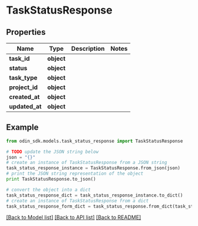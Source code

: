 # TaskStatusResponse


## Properties

Name | Type | Description | Notes
------------ | ------------- | ------------- | -------------
**task_id** | **object** |  | 
**status** | **object** |  | 
**task_type** | **object** |  | 
**project_id** | **object** |  | 
**created_at** | **object** |  | 
**updated_at** | **object** |  | 

## Example

```python
from odin_sdk.models.task_status_response import TaskStatusResponse

# TODO update the JSON string below
json = "{}"
# create an instance of TaskStatusResponse from a JSON string
task_status_response_instance = TaskStatusResponse.from_json(json)
# print the JSON string representation of the object
print TaskStatusResponse.to_json()

# convert the object into a dict
task_status_response_dict = task_status_response_instance.to_dict()
# create an instance of TaskStatusResponse from a dict
task_status_response_form_dict = task_status_response.from_dict(task_status_response_dict)
```
[[Back to Model list]](../README.md#documentation-for-models) [[Back to API list]](../README.md#documentation-for-api-endpoints) [[Back to README]](../README.md)


